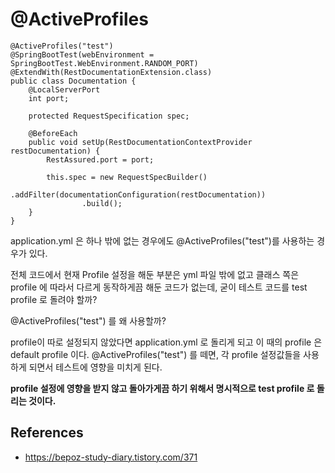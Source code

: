 # @ActiveProfiles

```
@ActiveProfiles("test")
@SpringBootTest(webEnvironment = SpringBootTest.WebEnvironment.RANDOM_PORT)
@ExtendWith(RestDocumentationExtension.class)
public class Documentation {
    @LocalServerPort
    int port;

    protected RequestSpecification spec;

    @BeforeEach
    public void setUp(RestDocumentationContextProvider restDocumentation) {
        RestAssured.port = port;

        this.spec = new RequestSpecBuilder()
                .addFilter(documentationConfiguration(restDocumentation))
                .build();
    }
}
```

application.yml 은 하나 밖에 없는 경우에도 @ActiveProfiles("test")를 사용하는 경우가 있다.

전체 코드에서 현재 Profile 설정을 해둔 부분은 yml 파일 밖에 없고 클래스 쪽은 profile 에 따라서 다르게 동작하게끔 해둔 코드가 없는데, 굳이 테스트 코드를 test profile 로 돌려야 할까?

@ActiveProfiles("test") 를 왜 사용할까?


profile이 따로 설정되지 않았다면 application.yml 로 돌리게 되고 이 때의 profile 은 default profile 이다.
@ActiveProfiles("test") 를 떼면, 각 profile 설정값들을 사용하게 되면서 테스트에 영향을 미치게 된다.

__profile 설정에 영향을 받지 않고 돌아가게끔 하기 위해서 명시적으로 test profile 로 돌리는 것이다.__

## References

- https://bepoz-study-diary.tistory.com/371
